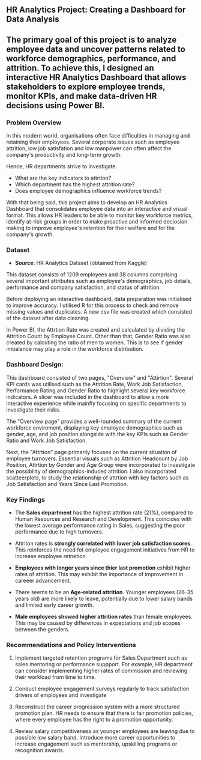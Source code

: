 ## HR Analytics Project: Creating a Dashboard for Data Analysis 

The primary goal of this project is to analyze employee data and uncover patterns related to workforce demographics, performance, and attrition. To achieve this, I designed an interactive HR Analytics Dashboard that allows stakeholders to explore employee trends, monitor KPIs, and make data-driven HR decisions using Power BI. 
---

### Problem Overview 
In this modern world, organisations often face difficulties in managing and retaining their employees. Several corporate issues such as employee attrition, low job satisfation and low manpower can often affect the company's productivity and long-term growth. 

Hence, HR departments strive to investigate: 
- What are the key indicators to attrtion?
- Which department has the highest attrition rate?
- Does employee demographics influence workforce trends?

With that being said, this project aims to develop an HR Analytics Dashboard that consolidates employee data into an interactive and visual format. This allows HR leaders to be able to monitor key workforce metrics, identify at-risk groups in order to make proactive and informed deciosion making to improve employee's retention for their welfare and for the company's growth. 

### Dataset 
 - **Source**: HR Analytics Dataset (obtained from Kaggle) 

 This dataset consists of 1209 employees and 38 columns comprising several important attributes such as employee's demographics, job details, performance and company satisfaction, and status of attrition. 

 Before deploying an interactive dashboard, data preparation was initialised to improve accuracy. I utilised R for this process  to check and remove missing values and duplicates. A new csv file was created which consisted of the dataset after data cleaning. 

 In Power BI, the Attrtion Rate was created and calculated by dividing the Attrition Count by Employee Count. Other than that, Gender Ratio was also created by calcuting the ratio of men to women. This is to see if gender imbalance may play a role in the workforce distribution. 

### Dashboard Design: 

This dashboard consisted of two pages, "Overview" and "Attirtion". Several KPI cards was utilised such as the Attrition Rate, Work Job Satisfaction, Performance Rating and Gender Ratio to highlight several key workforce indicators. A slicer was included in the dashboard to allow a more interactive experience while mainfly focusing on specific departments to investigate their risks. 

The "Overview page" provides a well-rounded summary of the current workforce enviroment, displaying key employee demographics such as gender, age, and job position alongside with the key KPIs such as Gender Ratio and Work Job Satisfaction. 

Next, the "Attrtion" page primarily focuses on the current situation of employee turnovers. Essential visuals such as Attrition Headcount by Job Position, Attrtion by Gender and Age Group were incorporated to investigate the possibility of demographics-induced attrition. I also incorporated scatteerplots, to study the relationship of attrtion with key factors such as Job Satisfaction and Years Since Last Promotion. 

### Key Findings

- The **Sales department** has the highest attrition rate (21%),  compared to Human Resources and Research and Development. This coincides with the lowest average performance rating in Sales, suggesting the poor performance due to high turnovers.

- Attriton rates is **strongly correlated with lower job satisfaction scores**. This reinforces the need fot employee engagement initiatives from HR to increase employee retnetion. 

- **Employees with longer years since thier last promotion** exhibit higher rates of attrition. This may exhibit the importance of improvement in careeer advancement.

- There seems to be an **Age-related attrition**. Younger employees (26-35 years old) are more likely to leave, potentially due to lower salary bands and limited early career growth.

- **Male employees showed higher attrition rates** than female employees. This may be caused by differences in expectations and job scopes between the genders.

### Recommendations and Policy Interventions 

1. Implement targeted retention programs for Sales Department such as sales mentoring or performance suppport. For example, HR department can consider implementing higher rates of commission and reviewing their workload from time to time.

2. Conduct employee engagement surveys regularly to track satisfaction drivers of employees and investigate

3. Reconstruct the career progression system with a more structured promotion plan. HR needs to ensure that there is fair promotion policies, where every employee has the right to a promotion opportunity.

4. Review salary competitiveness as younger employees are leaving due to possible low salary band. Introduce more career opportunities to increase engagement such as mentorship, upskilling programs or recognition awards. 


